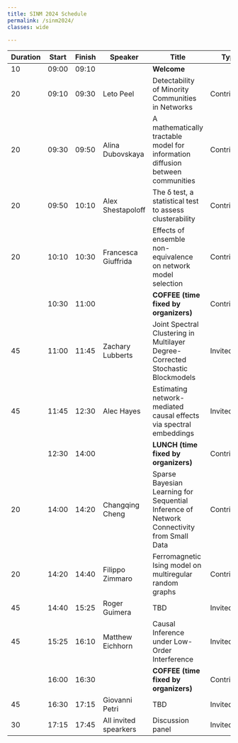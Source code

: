 ```yaml
---
title: SINM 2024 Schedule
permalink: /sinm2024/
classes: wide

---
```


|Duration|Start|Finish|Speaker               |Title                                                                                    |Type       |
|--------|-----|------|----------------------|-----------------------------------------------------------------------------------------|-----------|
|10      |09:00|09:10 |                      |**Welcome**                                                                              |           |
|20      |09:10|09:30 |Leto Peel             |Detectability of Minority Communities in Networks                                        |Contributed|
|20      |09:30|09:50 |Alina Dubovskaya      |A mathematically tractable model for information diffusion between communities           |Contributed|
|20      |09:50|10:10 |Alex Shestapoloff     |The δ test, a statistical test to assess clusterability                                  |Contributed|
|20      |10:10|10:30 |Francesca Giuffrida   |Effects of ensemble non-equivalence on network model selection                           |Contributed|
|        |10:30|11:00 |                      |**COFFEE (time fixed by organizers)**                                                    |Contributed|
|45      |11:00|11:45 |Zachary Lubberts      |Joint Spectral Clustering in Multilayer Degree-Corrected Stochastic Blockmodels          |Invited    |
|45      |11:45|12:30 |Alec Hayes            |Estimating network-mediated causal effects via spectral embeddings                       |Invited    |
|        |12:30|14:00 |                      |**LUNCH (time fixed by organizers)**                                                     |Contributed|
|20      |14:00|14:20 |Changqing Cheng       |Sparse Bayesian Learning for Sequential Inference of Network Connectivity from Small Data|Contributed|
|20      |14:20|14:40 |Filippo Zimmaro       |Ferromagnetic Ising model on multiregular random graphs                                  |Contributed|
|45      |14:40|15:25 |Roger Guimera         |TBD                                                                                      |Invited    |
|45      |15:25|16:10 |Matthew Eichhorn      |Causal Inference under Low-Order Interference                                            |Invited    |
|        |16:00|16:30 |                      |**COFFEE (time fixed by organizers)**                                                    |Contributed|
|45      |16:30|17:15 |Giovanni Petri        |TBD                                                                                      |Invited    |
|30      |17:15|17:45 |All invited spearkers |Discussion panel                                                                         |Invited    |

